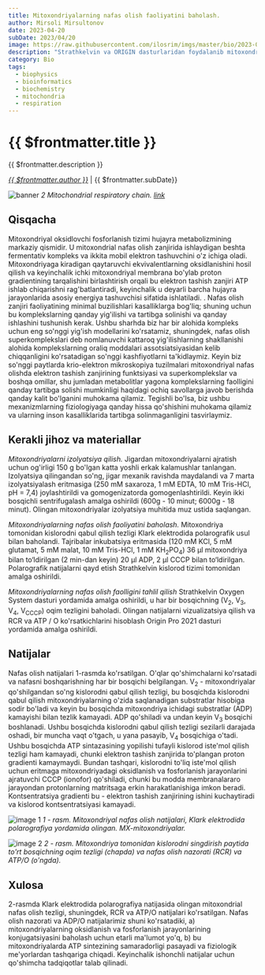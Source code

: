```yaml
---
title: Mitoxondriyalarning nafas olish faoliyatini baholash.
author: Mirsoli Mirsultonov
date: 2023-04-20
subDate: 2023/04/20
image: https://raw.githubusercontent.com/ilosrim/imgs/master/bio/2023-04-20/banner.png
description: "Strathkelvin va ORIGIN dasturlaridan foydalanib mitoxondriya nafas olish faoliyatini o'rganish"
category: Bio
tags:
  - biophysics
  - bioinformatics
  - biochemistry
  - mitochondria
  - respiration
---
```


# {{ $frontmatter.title }}

{{ $frontmatter.description }}

_[{{ $frontmatter.author }}](mailto:mirjr17@outlook.com)_ | {{ $frontmatter.subDate}}

![banner](https://raw.githubusercontent.com/ilosrim/imgs/master/bio/2023-04-20/banner.png)
_2 Mitochondrial respiratory chain. [link](https://www.researchgate.net/figure/Mitochondrial-respiratory-chain-For-mammals-the-respiratory-chain-consists-of-four_fig2_227115034)_

## Qisqacha

Mitoxondriyal oksidlovchi fosforlanish tizimi hujayra metabolizmining markaziy qismidir. U mitoxondrial nafas olish zanjirida ishlaydigan beshta fermentativ kompleks va ikkita mobil elektron tashuvchini o'z ichiga oladi. Mitoxondriyaga kiradigan qaytaruvchi ekvivalentlarning oksidlanishini hosil qilish va keyinchalik ichki mitoxondriyal membrana bo'ylab proton gradientining tarqalishini birlashtirish orqali bu elektron tashish zanjiri ATP ishlab chiqarishni rag'batlantiradi, keyinchalik u deyarli barcha hujayra jarayonlarida asosiy energiya tashuvchisi sifatida ishlatiladi. . Nafas olish zanjiri faoliyatining minimal buzilishlari kasalliklarga bog'liq; shuning uchun bu komplekslarning qanday yig'ilishi va tartibga solinishi va qanday ishlashini tushunish kerak. Ushbu sharhda biz har bir alohida kompleks uchun eng so'nggi yig'ish modellarini ko'rsatamiz, shuningdek, nafas olish superkomplekslari deb nomlanuvchi kattaroq yig'ilishlarning shakllanishi alohida komplekslarning oraliq moddalari assotsiatsiyasidan kelib chiqqanligini ko'rsatadigan so'nggi kashfiyotlarni ta'kidlaymiz. Keyin biz so'nggi paytlarda krio-elektron mikroskopiya tuzilmalari mitoxondriyal nafas olishda elektron tashish zanjirining funktsiyasi va superkomplekslar va boshqa omillar, shu jumladan metabolitlar yagona komplekslarning faolligini qanday tartibga solishi mumkinligi haqidagi ochiq savollarga javob berishda qanday kalit bo'lganini muhokama qilamiz. Tegishli bo'lsa, biz ushbu mexanizmlarning fiziologiyaga qanday hissa qo'shishini muhokama qilamiz va ularning inson kasalliklarida tartibga solinmaganligini tasvirlaymiz.

## Kerakli jihoz va materiallar

_Mitoxondriyalarni izolyatsiya qilish._ Jigardan mitoxondriyalarni ajratish uchun og'irligi 150 g bo'lgan katta yoshli erkak kalamushlar tanlangan. Izolyatsiya qilingandan so'ng, jigar mexanik ravishda maydalandi va 7 marta izolyatsiyalash eritmasiga (250 mM saxaroza, 1 mM EDTA, 10 mM Tris-HCl, pH = 7,4) joylashtirildi va gomogenizatorda gomogenlashtirildi. Keyin ikki bosqichli sentrifugalash amalga oshirildi (600g - 10 minut; 6000g - 18 minut). Olingan mitoxondriyalar izolyatsiya muhitida muz ustida saqlangan.

_Mitoxondriyalarning nafas olish faoliyatini baholash._ Mitoxondriya tomonidan kislorodni qabul qilish tezligi Klark elektrodida polarografik usul bilan baholandi. Tajribalar inkubatsiya eritmasida (120 mM KCl, 5 mM glutamat, 5 mM malat, 10 mM Tris-HCl, 1 mM KH<sub>2</sub>PO<sub>4</sub>) 36 µl mitoxondriya bilan to‘ldirilgan (2 min-dan keyin) 20 µl ADP, 2 µl CCCP bilan to‘ldirilgan. Polarografik natijalarni qayd etish Strathkelvin kislorod tizimi tomonidan amalga oshirildi.

_Mitoxondriyalarning nafas olish faolligini tahlil qilish_ Strathkelvin Oxygen System dasturi yordamida amalga oshirildi, u har bir bosqichning (V<sub>2</sub>, V<sub>3</sub>, V<sub>4</sub>, V<sub>CCCP</sub>) oqim tezligini baholadi. Olingan natijalarni vizualizatsiya qilish va RCR va ATP / O ko'rsatkichlarini hisoblash Origin Pro 2021 dasturi yordamida amalga oshirildi.

## Natijalar

Nafas olish natijalari 1-rasmda ko'rsatilgan. O'qlar qo'shimchalarni ko'rsatadi va nafasni boshqarishning har bir bosqichi belgilangan. V<sub>2</sub> - mitoxondriyalar qo'shilgandan so'ng kislorodni qabul qilish tezligi, bu bosqichda kislorodni qabul qilish mitoxondriyalarning o'zida saqlanadigan substratlar hisobiga sodir bo'ladi va keyin bu bosqichda mitoxondriya ichidagi substratlar (ADP) kamayishi bilan tezlik kamayadi. ADP qo'shiladi va undan keyin V<sub>3</sub> bosqichi boshlanadi. Ushbu bosqichda kislorodni qabul qilish tezligi sezilarli darajada oshadi, bir muncha vaqt o'tgach, u yana pasayib, V<sub>4</sub> bosqichiga o'tadi. Ushbu bosqichda ATP sintazasining yopilishi tufayli kislorod iste'mol qilish tezligi ham kamayadi, chunki elektron tashish zanjirida to'plangan proton gradienti kamaymaydi. Bundan tashqari, kislorodni to'liq iste'mol qilish uchun eritmaga mitoxondriyadagi oksidlanish va fosforlanish jarayonlarini ajratuvchi CCCP (ionofor) qo'shiladi, chunki bu modda membranalararo jarayondan protonlarning matritsaga erkin harakatlanishiga imkon beradi. Kontsentratsiya gradienti bu - elektron tashish zanjirining ishini kuchaytiradi va kislorod kontsentratsiyasi kamayadi.

![image 1](https://raw.githubusercontent.com/ilosrim/imgs/master/bio/2023-04-20/img-1.png)
_1 - rasm. Mitoxondriyal nafas olish natijalari,
Klark elektrodida polarografiya yordamida olingan. MX-mitoxondriyalar._

![image 2](https://raw.githubusercontent.com/ilosrim/imgs/master/bio/2023-04-20/img-2.png)
_2 - rasm. Mitoxondriya tomonidan kislorodni singdirish paytida to'rt bosqichning oqim tezligi (chapda) va nafas olish nazorati (RCR) va ATP/O (o'ngda)._

## Xulosa

2-rasmda Klark elektrodida polarografiya natijasida olingan mitoxondrial nafas olish tezligi, shuningdek, RCR va ATP/O natijalari ko'rsatilgan. Nafas olish nazorati va ADP/O natijalarimiz shuni ko'rsatadiki, a) mitoxondriyalarning oksidlanish va fosforlanish jarayonlarining konjugatsiyasini baholash uchun etarli ma'lumot yo'q, b) bu ​​mitoxondriyalarda ATP sintezining samaradorligi pasayadi va fiziologik me'yorlardan tashqariga chiqadi. Keyinchalik ishonchli natijalar uchun qo'shimcha tadqiqotlar talab qilinadi.